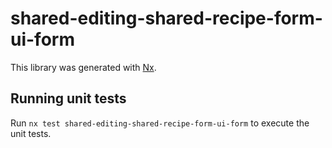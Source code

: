 # shared-editing-shared-recipe-form-ui-form

This library was generated with [Nx](https://nx.dev).

## Running unit tests

Run `nx test shared-editing-shared-recipe-form-ui-form` to execute the unit tests.
